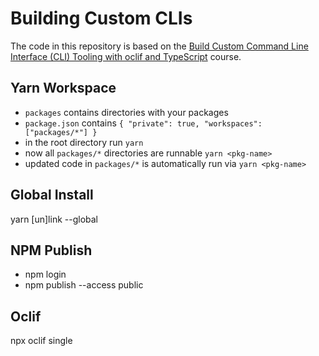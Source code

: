 # Building Custom CLIs

The code in this repository is based on the
[Build Custom Command Line Interface (CLI) Tooling with oclif and TypeScript](https://egghead.io/courses/build-custom-command-line-interface-cli-tooling-with-oclif-and-typescript)
course.

## Yarn Workspace

- `packages` contains directories with your packages
- `package.json` contains
  `{ "private": true, "workspaces": ["packages/*"] }`
- in the root directory run `yarn`
- now all `packages/*` directories are runnable `yarn <pkg-name>`
- updated code in `packages/*` is automatically run via `yarn <pkg-name>`

## Global Install

yarn [un]link --global

## NPM Publish

- npm login
- npm publish --access public

## Oclif

npx oclif single <cli-name />
